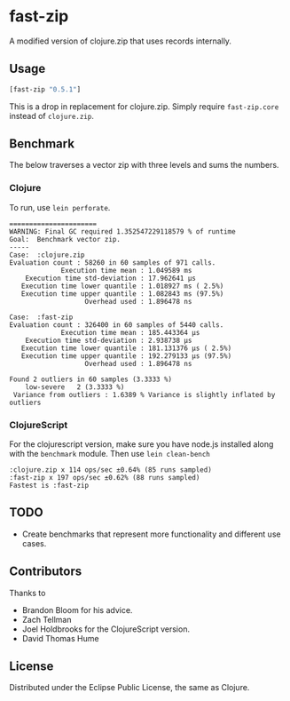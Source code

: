 # fast-zip

A modified version of clojure.zip that uses records internally.

## Usage

```clojure
[fast-zip "0.5.1"]
```

This is a drop in replacement for clojure.zip. Simply require ``fast-zip.core``
instead of ``clojure.zip``.

## Benchmark

The below  traverses a vector zip with three levels and sums the numbers.

### Clojure

To run, use ``lein perforate``.

    ======================
    WARNING: Final GC required 1.352547229118579 % of runtime
    Goal:  Benchmark vector zip.
    -----
    Case:  :clojure.zip
    Evaluation count : 58260 in 60 samples of 971 calls.
                 Execution time mean : 1.049589 ms
        Execution time std-deviation : 17.962641 µs
       Execution time lower quantile : 1.018927 ms ( 2.5%)
       Execution time upper quantile : 1.082843 ms (97.5%)
                       Overhead used : 1.896478 ns

    Case:  :fast-zip
    Evaluation count : 326400 in 60 samples of 5440 calls.
                 Execution time mean : 185.443364 µs
        Execution time std-deviation : 2.938738 µs
       Execution time lower quantile : 181.131376 µs ( 2.5%)
       Execution time upper quantile : 192.279133 µs (97.5%)
                       Overhead used : 1.896478 ns

    Found 2 outliers in 60 samples (3.3333 %)
        low-severe	 2 (3.3333 %)
     Variance from outliers : 1.6389 % Variance is slightly inflated by outliers

### ClojureScript

For the clojurescript version, make sure you have node.js installed along
with the ``benchmark`` module. Then use ``lein clean-bench``

    :clojure.zip x 114 ops/sec ±0.64% (85 runs sampled)
    :fast-zip x 197 ops/sec ±0.62% (88 runs sampled)
    Fastest is :fast-zip

## TODO

* Create benchmarks that represent more functionality and different use
  cases.

## Contributors

Thanks to

* Brandon Bloom for his advice.
* Zach Tellman
* Joel Holdbrooks for the ClojureScript version.
* David Thomas Hume

## License

Distributed under the Eclipse Public License, the same as Clojure.
